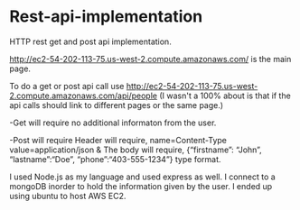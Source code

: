 # Rest-api-implementation
HTTP rest get and post api implementation. 

http://ec2-54-202-113-75.us-west-2.compute.amazonaws.com/ is the main page. 

To do a get or post api call use http://ec2-54-202-113-75.us-west-2.compute.amazonaws.com/api/people (I wasn't a 100% about is that if the api calls should link to different pages or the same page.)

-Get will require no additional informaton from the user. 

-Post will require 
Header will require, name=Content-Type	value=application/json & The body will require, {“firstname”: “John”, “lastname”:“Doe”, “phone”:“403-555-1234”} type format. 


I used Node.js as my language and used express as well. 
I connect to a mongoDB inorder to hold the information given by the user. I ended up using ubuntu to host AWS EC2. 
